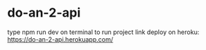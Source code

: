 ﻿# do-an-2-api
type npm run dev on terminal to run project
link deploy on heroku: https://do-an-2-api.herokuapp.com/


